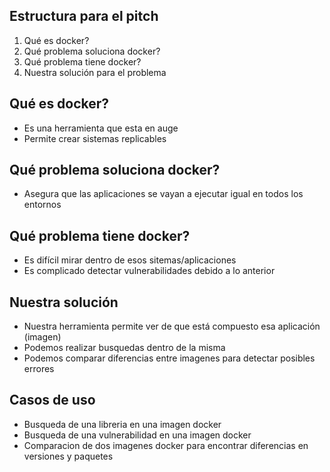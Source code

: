 ## Estructura para el pitch
1. Qué es docker?
2. Qué problema soluciona docker?
3. Qué problema tiene docker?
4. Nuestra solución para el problema
## Qué es docker?
- Es una herramienta que esta en auge
- Permite crear sistemas replicables
## Qué problema soluciona docker?
- Asegura que las aplicaciones se vayan a ejecutar igual en todos los entornos
## Qué problema tiene docker?
- Es difícil mirar dentro de esos sitemas/aplicaciones
- Es complicado detectar vulnerabilidades debido a lo anterior
## Nuestra solución
- Nuestra herramienta permite ver de que está compuesto esa aplicación (imagen)
- Podemos realizar busquedas dentro de la misma
- Podemos comparar diferencias entre imagenes para detectar posibles errores

## Casos de uso
- Busqueda de una libreria en una imagen docker
- Busqueda de una vulnerabilidad en una imagen docker
- Comparacion de dos imagenes docker para encontrar diferencias en versiones y paquetes